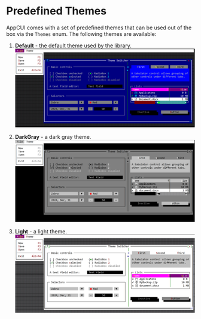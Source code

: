 # Predefined Themes

AppCUI comes with a set of predefined themes that can be used out of the box via the `Themes` enum. The following themes are available:

1. **Default** - the default theme used by the library. 
   <img src="img/default_theme.png" width=500/>

2. **DarkGray** - a dark gray theme.
    <img src="img/darkgray_theme.png" width=500/>

3. **Light** - a light theme.
    <img src="img/light_theme.png" width=500/>